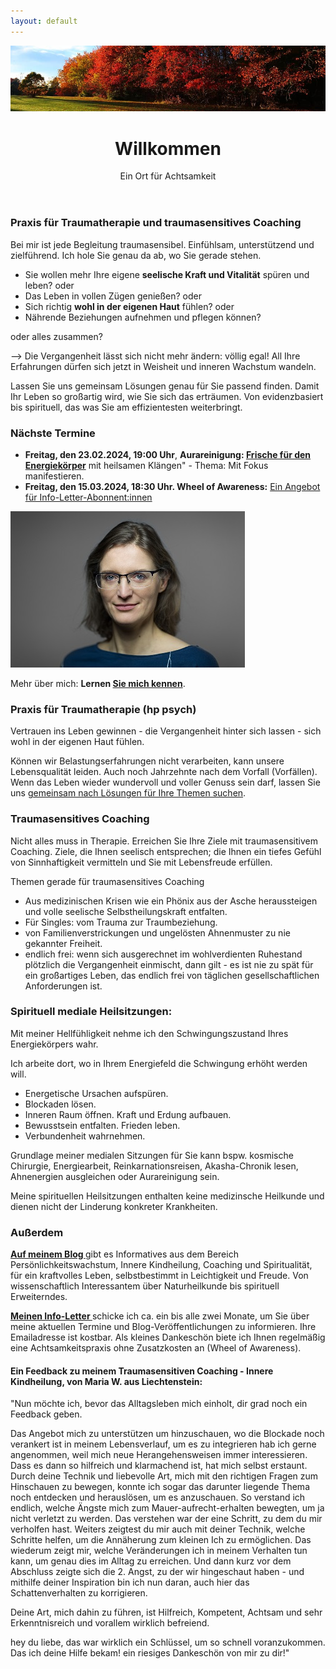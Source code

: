 ```yaml
---
layout: default
---
```

<img src="assets/images/blog-banner-herbst-wald.png" alt="" style="max-width:100%"/>


<header>
	<h1>Willkommen</h1>
	<p>Ein Ort für Achtsamkeit</p>
</header>


### Praxis für Traumatherapie und traumasensitives Coaching 
Bei mir ist jede Begleitung traumasensibel. Einfühlsam, unterstützend und zielführend. Ich hole Sie genau da ab, wo Sie gerade stehen.  

- Sie wollen mehr Ihre eigene **seelische Kraft und Vitalität** spüren und leben? oder
- Das Leben in vollen Zügen genießen? oder
- Sich richtig **wohl in der eigenen Haut** fühlen? oder
- Nährende Beziehungen aufnehmen und pflegen können? 

oder alles zusammen? 

--> Die Vergangenheit lässt sich nicht mehr ändern: völlig egal! All Ihre Erfahrungen dürfen sich jetzt in Weisheit und inneren Wachstum wandeln. 

Lassen Sie uns gemeinsam Lösungen genau für Sie passend finden. Damit Ihr Leben so großartig wird, wie Sie sich das erträumen. Von evidenzbasiert bis spirituell, das was Sie am effizientesten weiterbringt. 

### Nächste Termine
- **Freitag, den 23.02.2024, 19:00 Uhr**, **Aurareinigung: [Frische für den Energiekörper](/2023/02/10/Gruppenabende-Meditationsreisen)** mit heilsamen Klängen" - Thema: Mit Fokus manifestieren. 
- **Freitag, den 15.03.2024, 18:30 Uhr. Wheel of Awareness:** [Ein Angebot für Info-Letter-Abonnent:innen](/2021/04/21/Landingspage-Newsletteranmeldung.html)

 ![Jaymaleh](/assets/about-Portrait2.jpg)

Mehr über mich: <strong>Lernen <a href="/about/">Sie mich kennen</a></strong>.

### Praxis für Traumatherapie (hp psych)
Vertrauen ins Leben gewinnen - die Vergangenheit hinter sich lassen - sich wohl in der eigenen Haut fühlen. 

Können wir Belastungserfahrungen nicht verarbeiten, kann unsere Lebensqualität leiden. Auch noch Jahrzehnte nach dem Vorfall (Vorfällen). Wenn das Leben wieder wundervoll und voller Genuss sein darf, lassen Sie uns [gemeinsam nach Lösungen für Ihre Themen suchen](/2023/02/09/Traumatherapie-in-Berlin.html). 

### Traumasensitives Coaching
Nicht alles muss in Therapie. Erreichen Sie Ihre Ziele mit traumasensitivem Coaching. Ziele, die Ihnen seelisch entsprechen; die Ihnen ein tiefes Gefühl von Sinnhaftigkeit vermitteln und Sie mit Lebensfreude erfüllen. 

Themen gerade für traumasensitives Coaching 
- Aus medizinischen Krisen wie ein Phönix aus der Asche heraussteigen und volle seelische Selbstheilungskraft entfalten.  
- Für Singles: vom Trauma zur Traumbeziehung.
- von Familienverstrickungen und ungelösten Ahnenmuster zu nie gekannter Freiheit.
- endlich frei: wenn sich ausgerechnet im wohlverdienten Ruhestand plötzlich die Vergangenheit einmischt, dann gilt - es ist nie zu spät für ein großartiges Leben, das endlich frei von täglichen gesellschaftlichen Anforderungen ist. 

### Spirituell mediale Heilsitzungen:
Mit meiner Hellfühligkeit nehme ich den Schwingungszustand Ihres Energiekörpers wahr. 

Ich arbeite dort, wo in Ihrem Energiefeld die Schwingung erhöht werden will. 

- Energetische Ursachen aufspüren.
- Blockaden lösen.
- Inneren Raum öffnen. Kraft und Erdung aufbauen.
- Bewusstsein entfalten. Frieden leben. 
- Verbundenheit wahrnehmen.
  
Grundlage meiner medialen Sitzungen für Sie kann bspw. kosmische Chirurgie, Energiearbeit, Reinkarnationsreisen, Akasha-Chronik lesen, Ahnenergien ausgleichen oder Aurareinigung sein. 

Meine spirituellen Heilsitzungen enthalten keine medizinsche Heilkunde und dienen nicht der Linderung konkreter Krankheiten.  


### Außerdem
 <p><strong><a href="/blog.html">Auf meinem Blog </a></strong> gibt es Informatives aus dem Bereich Persönlichkeitswachstum, Innere Kindheilung, Coaching und Spiritualität, für ein kraftvolles Leben, selbstbestimmt in Leichtigkeit und Freude. Von wissenschaftlich Interessantem über Naturheilkunde bis spirituell Erweiterndes.
	</p>
	

<p><strong><a href="/2021/04/21/Landingspage-Newsletteranmeldung.html"> Meinen Info-Letter </a></strong>  schicke ich ca. ein bis alle zwei Monate, um Sie über meine aktuellen Termine und Blog-Veröffentlichungen zu informieren. Ihre Emailadresse ist kostbar. Als kleines Dankeschön biete ich Ihnen regelmäßig eine Achtsamkeitspraxis ohne Zusatzkosten an (Wheel of Awareness). </p>
	
<p>
<h4>Ein Feedback zu meinem Traumasensitiven Coaching - Innere Kindheilung, von Maria W. aus Liechtenstein: </h4>

<p>"Nun möchte ich, bevor das Alltagsleben mich einholt, dir grad noch ein
Feedback geben.</p> 

<p>Das Angebot mich zu unterstützen um hinzuschauen, wo die
Blockade noch verankert ist in meinem Lebensverlauf, um es zu integrieren
hab ich gerne angenommen, weil mich neue Herangehensweisen immer
interessieren. Dass es dann so hilfreich und klarmachend ist, hat mich
selbst erstaunt. Durch deine Technik und liebevolle Art, mich mit den
richtigen Fragen zum Hinschauen zu bewegen, konnte ich sogar das darunter
liegende Thema noch entdecken und herauslösen, um es anzuschauen. So
verstand ich endlich, welche Ängste mich zum Mauer-aufrecht-erhalten
bewegten, um ja nicht verletzt zu werden. Das verstehen war der eine
Schritt, zu dem du mir verholfen hast. Weiters zeigtest du mir auch mit
deiner Technik, welche Schritte helfen, um die Annäherung zum kleinen Ich
zu ermöglichen. Das wiederum zeigt mir, welche Veränderungen ich in
meinem Verhalten tun kann, um genau dies im Alltag zu erreichen. Und dann
kurz vor dem Abschluss zeigte sich die 2. Angst, zu der wir hingeschaut
haben - und mithilfe deiner Inspiration bin ich nun daran, auch hier das
Schattenverhalten zu korrigieren.</p> 

<p>Deine Art, mich dahin zu führen, ist Hilfreich, Kompetent, Achtsam und
sehr Erkenntnisreich und vorallem wirklich befreiend.</p> 

<p>hey du liebe, das war wirklich ein Schlüssel, um so schnell
voranzukommen. Das ich deine Hilfe bekam! ein riesiges Dankeschön von
mir zu dir!"</p> 

